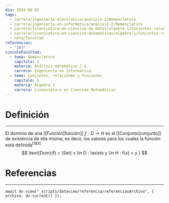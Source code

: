 ```yaml
---
dia: 2024-08-05
tags:
  - carrera/ingeniería-electrónica/analisis-2/Nomenclatura
  - carrera/ingeniería-en-informática/analisis-2/Nomenclatura
  - carrera/licenciatura-en-ciencias-de-datos/algebra-1/Conjuntos-relaciones-y-funciones
  - carrera/licenciatura-en-ciencias-matemáticas/algebra-1/Conjuntos-relaciones-y-funciones
  - nota/facultad
referencias:
  - "183"
vinculoFacultad:
  - tema: Nomenclatura
    capitulo: 1
    materia: Análisis matemático 2 A
    carrera: Ingeniería en informática
  - tema: Conjuntos, relaciones y funciones
    capitulo: 1
    materia: Álgebra 1
    carrera: Licenciatura en Ciencias Matemáticas
---
```

# Definición
---
El dominio de una [[Función|función]] $f: D \to H$ es el [[Conjunto|conjunto]] de existencia de ella misma, es decir, los valores para los cuales la función está definida<sup><a href="#ref-183" style="color: inherit; text-decoration: none;">[183]</a></sup>  $$ \text{Dom}(f) = \Set{ x \in D : \exists y \in H : f(x) = y } $$


# Referencias
---
```dataviewjs
await dv.view("_scripts/dataview/referencia/referenciasArchivo", { archivo: dv.current() });
```